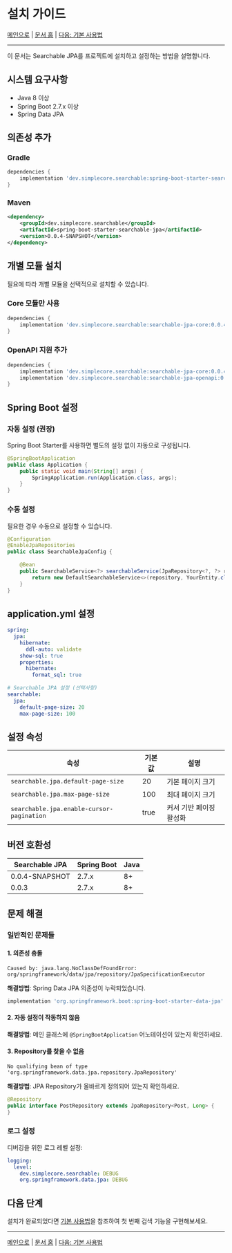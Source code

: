 # 설치 가이드

[메인으로](../../README.md) | [문서 홈](README.md) | [다음: 기본 사용법](basic-usage.md)

---

이 문서는 Searchable JPA를 프로젝트에 설치하고 설정하는 방법을 설명합니다.

## 시스템 요구사항

- Java 8 이상
- Spring Boot 2.7.x 이상
- Spring Data JPA

## 의존성 추가

### Gradle

```gradle
dependencies {
    implementation 'dev.simplecore.searchable:spring-boot-starter-searchable-jpa:0.0.4-SNAPSHOT'
}
```

### Maven

```xml
<dependency>
    <groupId>dev.simplecore.searchable</groupId>
    <artifactId>spring-boot-starter-searchable-jpa</artifactId>
    <version>0.0.4-SNAPSHOT</version>
</dependency>
```

## 개별 모듈 설치

필요에 따라 개별 모듈을 선택적으로 설치할 수 있습니다.

### Core 모듈만 사용

```gradle
dependencies {
    implementation 'dev.simplecore.searchable:searchable-jpa-core:0.0.4-SNAPSHOT'
}
```

### OpenAPI 지원 추가

```gradle
dependencies {
    implementation 'dev.simplecore.searchable:searchable-jpa-core:0.0.4-SNAPSHOT'
    implementation 'dev.simplecore.searchable:searchable-jpa-openapi:0.0.4-SNAPSHOT'
}
```

## Spring Boot 설정

### 자동 설정 (권장)

Spring Boot Starter를 사용하면 별도의 설정 없이 자동으로 구성됩니다.

```java
@SpringBootApplication
public class Application {
    public static void main(String[] args) {
        SpringApplication.run(Application.class, args);
    }
}
```

### 수동 설정

필요한 경우 수동으로 설정할 수 있습니다.

```java
@Configuration
@EnableJpaRepositories
public class SearchableJpaConfig {
    
    @Bean
    public SearchableService<?> searchableService(JpaRepository<?, ?> repository) {
        return new DefaultSearchableService<>(repository, YourEntity.class);
    }
}
```

## application.yml 설정

```yaml
spring:
  jpa:
    hibernate:
      ddl-auto: validate
    show-sql: true
    properties:
      hibernate:
        format_sql: true
        
# Searchable JPA 설정 (선택사항)
searchable:
  jpa:
    default-page-size: 20
    max-page-size: 100
```

## 설정 속성

| 속성 | 기본값 | 설명 |
|------|-------|------|
| `searchable.jpa.default-page-size` | 20 | 기본 페이지 크기 |
| `searchable.jpa.max-page-size` | 100 | 최대 페이지 크기 |
| `searchable.jpa.enable-cursor-pagination` | true | 커서 기반 페이징 활성화 |

## 버전 호환성

| Searchable JPA | Spring Boot | Java |
|----------------|-------------|------|
| 0.0.4-SNAPSHOT | 2.7.x | 8+ |
| 0.0.3 | 2.7.x | 8+ |

## 문제 해결

### 일반적인 문제들

#### 1. 의존성 충돌

```
Caused by: java.lang.NoClassDefFoundError: org/springframework/data/jpa/repository/JpaSpecificationExecutor
```

**해결방법**: Spring Data JPA 의존성이 누락되었습니다.

```gradle
implementation 'org.springframework.boot:spring-boot-starter-data-jpa'
```

#### 2. 자동 설정이 작동하지 않음

**해결방법**: 메인 클래스에 `@SpringBootApplication` 어노테이션이 있는지 확인하세요.

#### 3. Repository를 찾을 수 없음

```
No qualifying bean of type 'org.springframework.data.jpa.repository.JpaRepository'
```

**해결방법**: JPA Repository가 올바르게 정의되어 있는지 확인하세요.

```java
@Repository
public interface PostRepository extends JpaRepository<Post, Long> {
}
```

### 로그 설정

디버깅을 위한 로그 레벨 설정:

```yaml
logging:
  level:
    dev.simplecore.searchable: DEBUG
    org.springframework.data.jpa: DEBUG
```

## 다음 단계

설치가 완료되었다면 [기본 사용법](basic-usage.md)을 참조하여 첫 번째 검색 기능을 구현해보세요.

---

[메인으로](../../README.md) | [문서 홈](README.md) | [다음: 기본 사용법](basic-usage.md) 